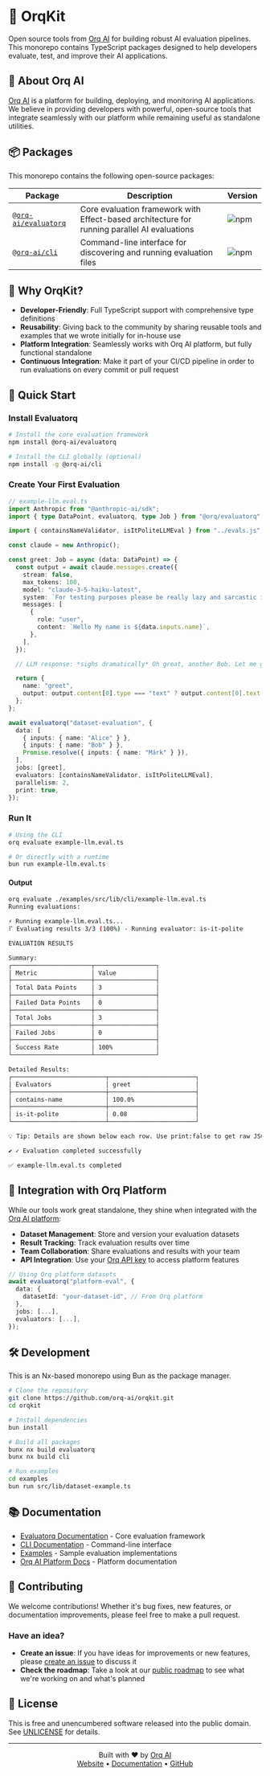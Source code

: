 # 🚀 OrqKit

Open source tools from [Orq AI](https://orq.ai) for building robust AI evaluation pipelines. This monorepo contains TypeScript packages designed to help developers evaluate, test, and improve their AI applications.

## 🌟 About Orq AI

[Orq AI](https://orq.ai) is a platform for building, deploying, and monitoring AI applications. We believe in providing developers with powerful, open-source tools that integrate seamlessly with our platform while remaining useful as standalone utilities.

## 📦 Packages

This monorepo contains the following open-source packages:

| Package                                       | Description                                                                                  | Version                                                 |
| --------------------------------------------- | -------------------------------------------------------------------------------------------- | ------------------------------------------------------- |
| [`@orq-ai/evaluatorq`](./packages/evaluatorq) | Core evaluation framework with Effect-based architecture for running parallel AI evaluations | ![npm](https://img.shields.io/npm/v/@orq-ai/evaluatorq) |
| [`@orq-ai/cli`](./packages/cli)               | Command-line interface for discovering and running evaluation files                          | ![npm](https://img.shields.io/npm/v/@orq-ai/cli)        |

## 🎯 Why OrqKit?

- **Developer-Friendly**: Full TypeScript support with comprehensive type definitions
- **Reusability**: Giving back to the community by sharing reusable tools and examples that we wrote initially for in-house use
- **Platform Integration**: Seamlessly works with Orq AI platform, but fully functional standalone
- **Continuous Integration**: Make it part of your CI/CD pipeline in order to run evaluations on every commit or pull request

## 🚀 Quick Start

### Install Evaluatorq

```bash
# Install the core evaluation framework
npm install @orq-ai/evaluatorq

# Install the CLI globally (optional)
npm install -g @orq-ai/cli
```

### Create Your First Evaluation

```typescript
// example-llm.eval.ts
import Anthropic from "@anthropic-ai/sdk";
import { type DataPoint, evaluatorq, type Job } from "@orq/evaluatorq";

import { containsNameValidator, isItPoliteLLMEval } from "../evals.js";

const claude = new Anthropic();

const greet: Job = async (data: DataPoint) => {
  const output = await claude.messages.create({
    stream: false,
    max_tokens: 100,
    model: "claude-3-5-haiku-latest",
    system: `For testing purposes please be really lazy and sarcastic in your response, not polite at all.`,
    messages: [
      {
        role: "user",
        content: `Hello My name is ${data.inputs.name}`,
      },
    ],
  });

  // LLM response: *sighs dramatically* Oh great, another Bob. Let me guess, you want me to care about something? Fine. Hi, Bob. What do you want?

  return {
    name: "greet",
    output: output.content[0].type === "text" ? output.content[0].text : "",
  };
};

await evaluatorq("dataset-evaluation", {
  data: [
    { inputs: { name: "Alice" } },
    { inputs: { name: "Bob" } },
    Promise.resolve({ inputs: { name: "Márk" } }),
  ],
  jobs: [greet],
  evaluators: [containsNameValidator, isItPoliteLLMEval],
  parallelism: 2,
  print: true,
});
```

### Run It

```bash
# Using the CLI
orq evaluate example-llm.eval.ts

# Or directly with a runtime
bun run example-llm.eval.ts
```

#### Output

```bash
orq evaluate ./examples/src/lib/cli/example-llm.eval.ts
Running evaluations:

⚡ Running example-llm.eval.ts...
⠏ Evaluating results 3/3 (100%) - Running evaluator: is-it-polite

EVALUATION RESULTS

Summary:
┌──────────────────────┬─────────────────┐
│ Metric               │ Value           │
├──────────────────────┼─────────────────┤
│ Total Data Points    │ 3               │
├──────────────────────┼─────────────────┤
│ Failed Data Points   │ 0               │
├──────────────────────┼─────────────────┤
│ Total Jobs           │ 3               │
├──────────────────────┼─────────────────┤
│ Failed Jobs          │ 0               │
├──────────────────────┼─────────────────┤
│ Success Rate         │ 100%            │
└──────────────────────┴─────────────────┘

Detailed Results:
┌──────────────────────────┬────────────────────────┐
│ Evaluators               │ greet                  │
├──────────────────────────┼────────────────────────┤
│ contains-name            │ 100.0%                 │
├──────────────────────────┼────────────────────────┤
│ is-it-polite             │ 0.08                   │
└──────────────────────────┴────────────────────────┘

💡 Tip: Details are shown below each row. Use print:false to get raw JSON results.

✔ ✓ Evaluation completed successfully

✅ example-llm.eval.ts completed
```

## 🔗 Integration with Orq Platform

While our tools work great standalone, they shine when integrated with the [Orq AI platform](https://orq.ai):

- **Dataset Management**: Store and version your evaluation datasets
- **Result Tracking**: Track evaluation results over time
- **Team Collaboration**: Share evaluations and results with your team
- **API Integration**: Use your [Orq API key](https://my.orq.ai/) to access platform features

```typescript
// Using Orq platform datasets
await evaluatorq("platform-eval", {
  data: {
    datasetId: "your-dataset-id", // From Orq platform
  },
  jobs: [...],
  evaluators: [...],
});
```

## 🛠️ Development

This is an Nx-based monorepo using Bun as the package manager.

```bash
# Clone the repository
git clone https://github.com/orq-ai/orqkit.git
cd orqkit

# Install dependencies
bun install

# Build all packages
bunx nx build evaluatorq
bunx nx build cli

# Run examples
cd examples
bun run src/lib/dataset-example.ts
```

## 📚 Documentation

- [Evaluatorq Documentation](./packages/evaluatorq/README.md) - Core evaluation framework
- [CLI Documentation](./packages/cli/README.md) - Command-line interface
- [Examples](./examples) - Sample evaluation implementations
- [Orq AI Platform Docs](https://docs.orq.ai) - Platform documentation

## 🤝 Contributing

We welcome contributions! Whether it's bug fixes, new features, or documentation improvements, please feel free to make a pull request.

### Have an idea?

- **Create an issue**: If you have ideas for improvements or new features, please [create an issue](https://github.com/orq-ai/orqkit/issues/new) to discuss it
- **Check the roadmap**: Take a look at our [public roadmap](https://github.com/orgs/orq-ai/projects/3) to see what we're working on and what's planned

## 📄 License

This is free and unencumbered software released into the public domain. See [UNLICENSE](https://unlicense.org) for details.

---

<p align="center">
  Built with ❤️ by <a href="https://orq.ai">Orq AI</a>
  <br>
  <a href="https://orq.ai">Website</a> • <a href="https://docs.orq.ai">Documentation</a> • <a href="https://github.com/orq-ai">GitHub</a>
</p>
